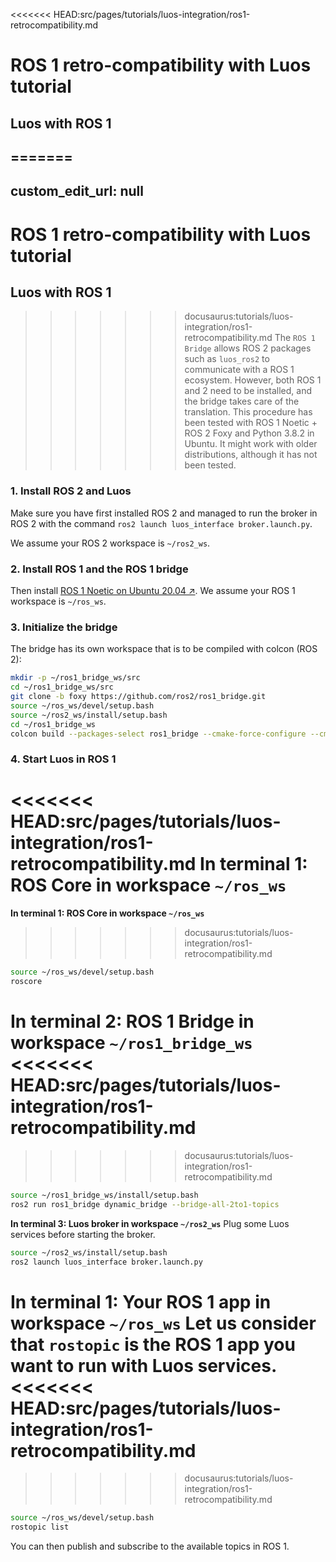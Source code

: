 <<<<<<< HEAD:src/pages/tutorials/luos-integration/ros1-retrocompatibility.md
# ROS 1 retro-compatibility with Luos tutorial

## Luos with ROS 1

=======
---
custom_edit_url: null
---

# ROS 1 retro-compatibility with Luos tutorial

## Luos with ROS 1

>>>>>>> docusaurus:tutorials/luos-integration/ros1-retrocompatibility.md
The `ROS 1 Bridge` allows ROS 2 packages such as `luos_ros2` to communicate with a ROS 1 ecosystem. However, both ROS 1 and 2 need to be installed, and the bridge takes care of the translation.
This procedure has been tested with ROS 1 Noetic + ROS 2 Foxy and Python 3.8.2 in Ubuntu. It might work with older distributions, although it has not been tested.

### 1. Install ROS 2 and Luos

Make sure you have first installed ROS 2 and managed to run the broker in ROS 2 with the command `ros2 launch luos_interface broker.launch.py`.

We assume your ROS 2 workspace is `~/ros2_ws`.

### 2. Install ROS 1 and the ROS 1 bridge

Then install <a href="http://wiki.ros.org/noetic/Installation/Ubuntu" target="_blank">ROS 1 Noetic on Ubuntu 20.04 &#8599;</a>.
We assume your ROS 1 workspace is `~/ros_ws`.

### 3. Initialize the bridge

The bridge has its own workspace that is to be compiled with colcon (ROS 2):

```bash
mkdir -p ~/ros1_bridge_ws/src
cd ~/ros1_bridge_ws/src
git clone -b foxy https://github.com/ros2/ros1_bridge.git
source ~/ros_ws/devel/setup.bash
source ~/ros2_ws/install/setup.bash
cd ~/ros1_bridge_ws
colcon build --packages-select ros1_bridge --cmake-force-configure --cmake-args -DBUILD_TESTING=FALSE
```

### 4. Start Luos in ROS 1
<<<<<<< HEAD:src/pages/tutorials/luos-integration/ros1-retrocompatibility.md
**In terminal 1: ROS Core in workspace `~/ros_ws`**
=======

**In terminal 1: ROS Core in workspace `~/ros_ws`**

>>>>>>> docusaurus:tutorials/luos-integration/ros1-retrocompatibility.md
```bash
source ~/ros_ws/devel/setup.bash
roscore
```

**In terminal 2: ROS 1 Bridge in workspace `~/ros1_bridge_ws`**
<<<<<<< HEAD:src/pages/tutorials/luos-integration/ros1-retrocompatibility.md
=======

>>>>>>> docusaurus:tutorials/luos-integration/ros1-retrocompatibility.md
```bash
source ~/ros1_bridge_ws/install/setup.bash
ros2 run ros1_bridge dynamic_bridge --bridge-all-2to1-topics
```

**In terminal 3: Luos broker in workspace `~/ros2_ws`**
Plug some Luos services before starting the broker.

```bash
source ~/ros2_ws/install/setup.bash
ros2 launch luos_interface broker.launch.py
```

**In terminal 1: Your ROS 1 app in workspace `~/ros_ws`**
Let us consider that `rostopic` is the ROS 1 app you want to run with Luos services.
<<<<<<< HEAD:src/pages/tutorials/luos-integration/ros1-retrocompatibility.md
=======

>>>>>>> docusaurus:tutorials/luos-integration/ros1-retrocompatibility.md
```bash
source ~/ros_ws/devel/setup.bash
rostopic list
```

You can then publish and subscribe to the available topics in ROS 1.
